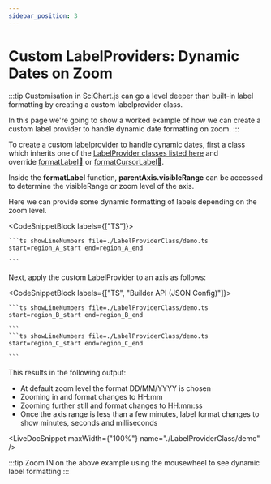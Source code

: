 ```yaml
---
sidebar_position: 3
---
```


# Custom LabelProviders: Dynamic Dates on Zoom

:::tip
Customisation in SciChart.js can go a level deeper than built-in label formatting by creating a custom labelprovider class.

In this page we're going to show a worked example of how we can create a custom label provider to handle dynamic date formatting on zoom.
:::

To create a custom labelprovider to handle dynamic dates, first a class which inherits one of the [LabelProvider classes listed here](/2d-charts/axis-api/axis-labels/label-provider-api-overview/index.md) and override [formatLabel:blue_book:](https://www.scichart.com/documentation/js/current/typedoc/classes/labelproviderbase2d.html#formatlabel) or [formatCursorLabel:blue_book:](https://www.scichart.com/documentation/js/current/typedoc/classes/labelproviderbase2d.html#formatcursorlabel).

Inside the **formatLabel** function, **parentAxis.visibleRange** can be accessed to determine the visibleRange or zoom level of the axis.

Here we can provide some dynamic formatting of labels depending on the zoom level.

<CodeSnippetBlock labels={["TS"]}>

    ```ts showLineNumbers file=./LabelProviderClass/demo.ts start=region_A_start end=region_A_end
 
    ```
 
</CodeSnippetBlock>

Next, apply the custom LabelProvider to an axis as follows:

<CodeSnippetBlock labels={["TS", "Builder API (JSON Config)"]}>

    ```ts showLineNumbers file=./LabelProviderClass/demo.ts start=region_B_start end=region_B_end
 
    ```
    ```ts showLineNumbers file=./LabelProviderClass/demo.ts start=region_C_start end=region_C_end
 
    ```
</CodeSnippetBlock>

This results in the following output:

*   At default zoom level the format DD/MM/YYYY is chosen
*   Zooming in and format changes to HH:mm
*   Zooming further still and format changes to HH:mm:ss
*   Once the axis range is less than a few minutes, label format changes to show minutes, seconds and milliseconds

<LiveDocSnippet maxWidth={"100%"} name="./LabelProviderClass/demo" />

:::tip
Zoom IN on the above example using the mousewheel to see dynamic label formatting
:::